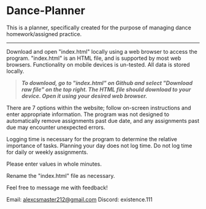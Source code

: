 # Dance-Planner

This is a planner, specifically created for the purpose of managing dance homework/assigned practice.

-----------------------------------------------------------------------------------------------------

Download and open "index.html" locally using a web browser to access the program. "index.html" is an
HTML file, and is supported by most web browsers. Functionality on mobile devices is un-tested. All 
data is stored locally.

> ***To download, go to "index.html" on Github and select "Download raw file" on the top right. The HTML 
file should download to your device. Open it using your desired web browser.***

There are 7 options within the website; follow on-screen instructions and enter appropriate 
information. The program was not designed to automatically remove assignments past due date, and 
any assignments past due may encounter unexpected errors. 

Logging time is necessary for the program to determine the relative importance of tasks. Planning 
your day does not log time. Do not log time for daily or weekly assignments. 

Please enter values in whole minutes. 

Rename the "index.html" file as necessary.  

  

Feel free to message me with feedback!

Email:   alexcsmaster212@gmail.com
Discord: existence.111
